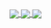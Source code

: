 <!--
**ferrazpedro/ferrazpedro** is a ✨ _special_ ✨ repository because its `README.md` (this file) appears on your GitHub profile.

Here are some ideas to get you started:

- 🔭 I’m currently working on ...
- 🌱 I’m currently learning ...
- 👯 I’m looking to collaborate on ...
- 🤔 I’m looking for help with ...
- 💬 Ask me about ...
- 📫 How to reach me: ...
- 😄 Pronouns: ...
- ⚡ Fun fact: ...
-->

<a href="https://github.com/ferrazpedro">
  <img align="center" src="https://github-readme-stats.vercel.app/api?username=ferrazpedro&show_icons=true&theme=gruvbox&count_private=true" />
</a>
<a href="https://github.com/ferrazpedro">
  <img align="center" src="https://github-readme-stats.vercel.app/api/top-langs/?username=ferrazpedro&layout=compact&theme=gruvbox" />
</a>
<a href="https://wakatime.com/@ferrazpedro">
  <img align="center" src="https://github-readme-stats.vercel.app/api/wakatime?username=ferrazpedro&layout=compact&theme=gruvbox" />
</a>
